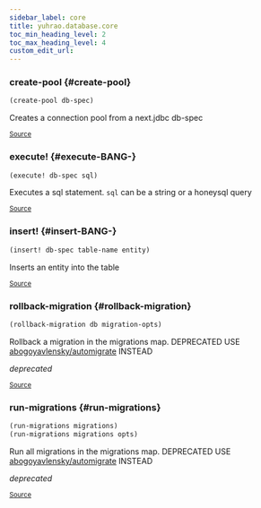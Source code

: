 ```yaml
---
sidebar_label: core
title: yuhrao.database.core
toc_min_heading_level: 2
toc_max_heading_level: 4
custom_edit_url:
---
```






### create\-pool {#create-pool}
``` clojure
(create-pool db-spec)
```


Creates a connection pool from a next.jdbc db-spec
<p><sub><a href="https://github.com/yuhrao/big-bang/blob/main//src/yuhrao/database/core.clj#L34-L37">Source</a></sub></p>

### execute\! {#execute-BANG-}
``` clojure
(execute! db-spec sql)
```


Executes a sql statement.
  `sql` can be a string or a honeysql query
<p><sub><a href="https://github.com/yuhrao/big-bang/blob/main//src/yuhrao/database/core.clj#L28-L32">Source</a></sub></p>

### insert\! {#insert-BANG-}
``` clojure
(insert! db-spec table-name entity)
```


Inserts an entity into the table
<p><sub><a href="https://github.com/yuhrao/big-bang/blob/main//src/yuhrao/database/core.clj#L23-L26">Source</a></sub></p>

### rollback\-migration {#rollback-migration}
``` clojure
(rollback-migration db migration-opts)
```


Rollback a migration in the migrations map.
  DEPRECATED USE [abogoyavlensky/automigrate](https://github.com/abogoyavlensky/automigrate) INSTEAD

*deprecated*

<p><sub><a href="https://github.com/yuhrao/big-bang/blob/main//src/yuhrao/database/core.clj#L16-L21">Source</a></sub></p>

### run\-migrations {#run-migrations}
``` clojure
(run-migrations migrations)
(run-migrations migrations opts)
```


Run all migrations in the migrations map.
  DEPRECATED USE [abogoyavlensky/automigrate](https://github.com/abogoyavlensky/automigrate) INSTEAD

*deprecated*

<p><sub><a href="https://github.com/yuhrao/big-bang/blob/main//src/yuhrao/database/core.clj#L8-L14">Source</a></sub></p>
